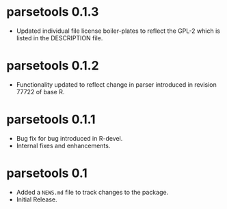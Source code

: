 # parsetools 0.1.3

* Updated individual file license boiler-plates to reflect the GPL-2 which is listed in the DESCRIPTION file.


# parsetools 0.1.2

* Functionality updated to reflect change in parser introduced in revision 77722 of base R.

# parsetools 0.1.1

*  Bug fix for bug introduced in R-devel.
* Internal fixes and enhancements.

# parsetools 0.1

* Added a `NEWS.md` file to track changes to the package.
* Initial Release.
